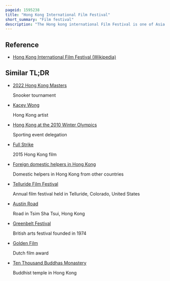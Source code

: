 ```yaml
---
pageid: 1595238
title: "Hong Kong International Film Festival"
short_summary: "Film festival"
description: "The Hong kong international Film Festival is one of Asia's oldest international Film Festivals. Founded in 1976 the Festival features different Films and Filmmakers from different Countries and takes Place in Hong Kong."
---
```


## Reference

- [Hong Kong International Film Festival (Wikipedia)](https://en.wikipedia.org/?curid=1595238)

## Similar TL;DR

- [2022 Hong Kong Masters](/tldr/en/2022-hong-kong-masters)

  Snooker tournament

- [Kacey Wong](/tldr/en/kacey-wong)

  Hong Kong artist

- [Hong Kong at the 2010 Winter Olympics](/tldr/en/hong-kong-at-the-2010-winter-olympics)

  Sporting event delegation

- [Full Strike](/tldr/en/full-strike)

  2015 Hong Kong film

- [Foreign domestic helpers in Hong Kong](/tldr/en/foreign-domestic-helpers-in-hong-kong)

  Domestic helpers in Hong Kong from other countries

- [Telluride Film Festival](/tldr/en/telluride-film-festival)

  Annual film festival held in Telluride, Colorado, United States

- [Austin Road](/tldr/en/austin-road)

  Road in Tsim Sha Tsui, Hong Kong

- [Greenbelt Festival](/tldr/en/greenbelt-festival)

  British arts festival founded in 1974

- [Golden Film](/tldr/en/golden-film)

  Dutch film award

- [Ten Thousand Buddhas Monastery](/tldr/en/ten-thousand-buddhas-monastery)

  Buddhist temple in Hong Kong
